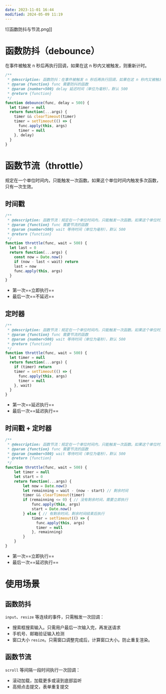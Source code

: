 ```yaml
---
date: 2023-11-01 16:44
modified: 2024-05-09 11:19
---
```


![[函数防抖与节流.png]]

# 函数防抖（debounce）

在事件被触发 n 秒后再执行回调，如果在这 n 秒内又被触发，则重新计时。

```js
/**
 * @description: 函数防抖：在事件被触发 n 秒后再执行回调，如果在这 n 秒内又被触发，则重新计时。
 * @param {function} func 需要防抖的函数
 * @param {number=500} delay 延迟时间（单位为毫秒），默认 500
 * @return {function}
 */
function debounce(func, delay = 500) {
  let timer = null
  return function(...args) {
    timer && clearTimeout(timer)
    timer = setTimeout(() => {
      func.apply(this, args)
      timer = null
    }, delay)
  }
}
```

# 函数节流（throttle）

规定在一个单位时间内，只能触发一次函数。如果这个单位时间内触发多次函数，只有一次生效。

## 时间戳

```js
/**
 * @description: 函数节流：规定在一个单位时间内，只能触发一次函数。如果这个单位时间内触发多次函数，只有一次生效。
 * @param {function} func 需要节流的函数
 * @param {number=500} wait 等待时间（单位为毫秒），默认 500
 * @return {function}
 */
function throttle(func, wait = 500) {
  let last = 0
  return function(...args) {
    const now = Date.now()
    if (now - last < wait) return
    last = now
    func.apply(this, args)
  }
}
```

- 第一次==立即执行==
- 最后一次==不延迟==

## 定时器

```js
/**
 * @description: 函数节流：规定在一个单位时间内，只能触发一次函数。如果这个单位时间内触发多次函数，只有一次生效。
 * @param {function} func 需要节流的函数
 * @param {number=500} wait 等待时间（单位为毫秒），默认 500
 * @return {function}
 */
function throttle(func, wait = 500) {
  let timer = null
  return function(...args) {
    if (timer) return
    timer = setTimeout(() => {
      func.apply(this, args)
      timer = null
    }, wait)
  }
}
```

- 第一次==延迟执行==
- 最后一次==延迟执行==

## 时间戳 + 定时器

```js
/**
 * @description: 函数节流：规定在一个单位时间内，只能触发一次函数。如果这个单位时间内触发多次函数，只有一次生效。
 * @param {function} func 需要节流的函数
 * @param {number=500} wait 等待时间（单位为毫秒），默认 500
 * @return {function}
 */
function throttle(func, wait = 500) {
	let timer = null
	let start = 0
	return function(...args) {
		let now = Date.now()
		let remainning = wait - (now - start) // 剩余时间
		timer && clearTimeout(timer)
		if (remainning <= 0) { // 没有剩余时间，需要立即执行
			func.apply(this, args)
			start = Date.now()
		} else { // 有剩余时间，剩余时间结束后执行
			timer = setTimeout(() => {
              func.apply(this, args)
              timer = null
            }, remainning)
		}
	}
}
```

- 第一次==立即执行==
- 最后一次==延迟执行==

# 使用场景

## 函数防抖

`input`、`resize` 等连续的事件，只需触发一次回调：

- 搜索框搜索输入。只需用户最后一次输入完，再发送请求
- 手机号、邮箱验证输入检测
- 窗口大小 `resize`。只需窗口调整完成后，计算窗口大小。防止重复渲染。

## 函数节流

`scroll` 等间隔一段时间执行一次回调：

- 滚动加载，加载更多或滚到底部监听
- 高频点击提交，表单重复提交
